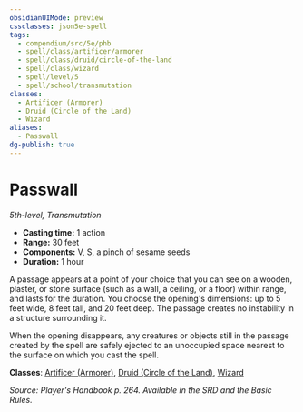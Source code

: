 ```yaml
---
obsidianUIMode: preview
cssclasses: json5e-spell
tags:
  - compendium/src/5e/phb
  - spell/class/artificer/armorer
  - spell/class/druid/circle-of-the-land
  - spell/class/wizard
  - spell/level/5
  - spell/school/transmutation
classes:
  - Artificer (Armorer)
  - Druid (Circle of the Land)
  - Wizard
aliases:
  - Passwall
dg-publish: true
---
```

# Passwall
*5th-level, Transmutation*  

- **Casting time:** 1 action
- **Range:** 30 feet
- **Components:** V, S, a pinch of sesame seeds
- **Duration:** 1 hour

A passage appears at a point of your choice that you can see on a wooden, plaster, or stone surface (such as a wall, a ceiling, or a floor) within range, and lasts for the duration. You choose the opening's dimensions: up to 5 feet wide, 8 feet tall, and 20 feet deep. The passage creates no instability in a structure surrounding it.

When the opening disappears, any creatures or objects still in the passage created by the spell are safely ejected to an unoccupied space nearest to the surface on which you cast the spell.

**Classes**: [Artificer (Armorer)](/Admin/CLI/classes/artificer-armorer-tce.md), [Druid (Circle of the Land)](/Admin/CLI/classes/druid-circle-of-the-land.md), [Wizard](/Admin/CLI/classes/wizard.md)

*Source: Player's Handbook p. 264. Available in the SRD and the Basic Rules.*